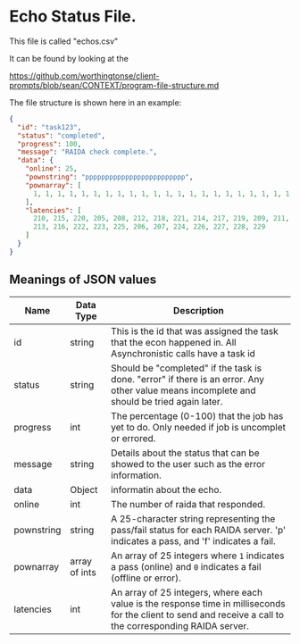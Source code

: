# Echo Status File. 

This file is called "echos.csv"

It can be found by looking at the 

https://github.com/worthingtonse/client-prompts/blob/sean/CONTEXT/program-file-structure.md

The file structure is shown here in an example: 

```json
{
  "id": "task123",
  "status": "completed",
  "progress": 100,
  "message": "RAIDA check complete.",
  "data": {
    "online": 25,
    "pownstring": "ppppppppppppppppppppppppp",
    "pownarray": [
      1, 1, 1, 1, 1, 1, 1, 1, 1, 1, 1, 1, 1, 1, 1, 1, 1, 1, 1, 1, 1, 1, 1, 1, 1
    ],
    "latencies": [
      210, 215, 220, 205, 208, 212, 218, 221, 214, 217, 219, 209, 211,
      213, 216, 222, 223, 225, 206, 207, 224, 226, 227, 228, 229
    ]
  }
}
```
 ## Meanings of JSON values

 Name | Data Type | Description 
 ---|---|---
 id | string | This is the id that was assigned the task that the econ happened in. All Asynchronistic calls have a task id
 status | string | Should be "completed" if the task is done. "error" if there is an error. Any other value means incomplete and should be tried again later.
 progress | int | The percentage (0-100) that the job has yet to do. Only needed if job is uncomplet or errored. 
 message | string | Details about the status that can be showed to the user such as the error information.
 data | Object | informatin about the echo.
 online | int | The number of raida that responded.
 pownstring | string | A 25-character string representing the pass/fail status for each RAIDA server. 'p' indicates a pass, and 'f' indicates a fail.
pownarray | array of ints | An array of 25 integers where `1` indicates a pass (online) and `0` indicates a fail (offline or error).
latencies | int | An array of 25 integers, where each value is the response time in milliseconds for the client to send and receive a call to the corresponding RAIDA server.


